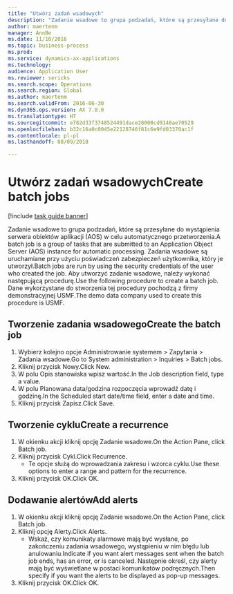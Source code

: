 ```yaml
--- 
title: "Utwórz zadań wsadowych"
description: "Zadanie wsadowe to grupa podzadań, które są przesyłane do wystąpienia serwera obiektów aplikacji (AOS) w celu automatycznego przetworzenia."
author: maertenm
manager: AnnBe
ms.date: 11/10/2016
ms.topic: business-process
ms.prod: 
ms.service: dynamics-ax-applications
ms.technology: 
audience: Application User
ms.reviewer: sericks
ms.search.scope: Operations
ms.search.region: Global
ms.author: maertenm
ms.search.validFrom: 2016-06-30
ms.dyn365.ops.version: AX 7.0.0
ms.translationtype: HT
ms.sourcegitcommit: e782d33f3748524491dace28008cd9148ae70529
ms.openlocfilehash: b32c16a0c0045e22128746f81c6e9fd03370ac1f
ms.contentlocale: pl-pl
ms.lasthandoff: 08/09/2018

---
```

# <a name="create-batch-jobs"></a><span data-ttu-id="aea29-103">Utwórz zadań wsadowych</span><span class="sxs-lookup"><span data-stu-id="aea29-103">Create batch jobs</span></span>

[!include [task guide banner](../../includes/task-guide-banner.md)]

<span data-ttu-id="aea29-104">Zadanie wsadowe to grupa podzadań, które są przesyłane do wystąpienia serwera obiektów aplikacji (AOS) w celu automatycznego przetworzenia.</span><span class="sxs-lookup"><span data-stu-id="aea29-104">A batch job is a group of tasks that are submitted to an Application Object Server (AOS) instance for automatic processing.</span></span> <span data-ttu-id="aea29-105">Zadania wsadowe są uruchamiane przy użyciu poświadczeń zabezpieczeń użytkownika, który je utworzył.</span><span class="sxs-lookup"><span data-stu-id="aea29-105">Batch jobs are run by using the security credentials of the user who created the job.</span></span> <span data-ttu-id="aea29-106">Aby utworzyć zadanie wsadowe, należy wykonać następującą procedurę.</span><span class="sxs-lookup"><span data-stu-id="aea29-106">Use the following procedure to create a batch job.</span></span> <span data-ttu-id="aea29-107">Dane wykorzystane do stworzenia tej procedury pochodzą z firmy demonstracyjnej USMF.</span><span class="sxs-lookup"><span data-stu-id="aea29-107">The demo data company used to create this procedure is USMF.</span></span>


## <a name="create-the-batch-job"></a><span data-ttu-id="aea29-108">Tworzenie zadania wsadowego</span><span class="sxs-lookup"><span data-stu-id="aea29-108">Create the batch job</span></span>
1. <span data-ttu-id="aea29-109">Wybierz kolejno opcje Administrowanie systemem > Zapytania > Zadania wsadowe.</span><span class="sxs-lookup"><span data-stu-id="aea29-109">Go to System administration > Inquiries > Batch jobs.</span></span>
2. <span data-ttu-id="aea29-110">Kliknij przycisk Nowy.</span><span class="sxs-lookup"><span data-stu-id="aea29-110">Click New.</span></span>
3. <span data-ttu-id="aea29-111">W polu Opis stanowiska wpisz wartość.</span><span class="sxs-lookup"><span data-stu-id="aea29-111">In the Job description field, type a value.</span></span>
4. <span data-ttu-id="aea29-112">W polu Planowana data/godzina rozpoczęcia wprowadź datę i godzinę.</span><span class="sxs-lookup"><span data-stu-id="aea29-112">In the Scheduled start date/time field, enter a date and time.</span></span>
5. <span data-ttu-id="aea29-113">Kliknij przycisk Zapisz.</span><span class="sxs-lookup"><span data-stu-id="aea29-113">Click Save.</span></span>

## <a name="create-a-recurrence"></a><span data-ttu-id="aea29-114">Tworzenie cyklu</span><span class="sxs-lookup"><span data-stu-id="aea29-114">Create a recurrence</span></span>
1. <span data-ttu-id="aea29-115">W okienku akcji kliknij opcję Zadanie wsadowe.</span><span class="sxs-lookup"><span data-stu-id="aea29-115">On the Action Pane, click Batch job.</span></span>
2. <span data-ttu-id="aea29-116">Kliknij przycisk Cykl.</span><span class="sxs-lookup"><span data-stu-id="aea29-116">Click Recurrence.</span></span>
    * <span data-ttu-id="aea29-117">Te opcje służą do wprowadzania zakresu i wzorca cyklu.</span><span class="sxs-lookup"><span data-stu-id="aea29-117">Use these options to enter a range and pattern for the recurrence.</span></span>  
3. <span data-ttu-id="aea29-118">Kliknij przycisk OK.</span><span class="sxs-lookup"><span data-stu-id="aea29-118">Click OK.</span></span>

## <a name="add-alerts"></a><span data-ttu-id="aea29-119">Dodawanie alertów</span><span class="sxs-lookup"><span data-stu-id="aea29-119">Add alerts</span></span>
1. <span data-ttu-id="aea29-120">W okienku akcji kliknij opcję Zadanie wsadowe.</span><span class="sxs-lookup"><span data-stu-id="aea29-120">On the Action Pane, click Batch job.</span></span>
2. <span data-ttu-id="aea29-121">Kliknij opcję Alerty.</span><span class="sxs-lookup"><span data-stu-id="aea29-121">Click Alerts.</span></span>
    * <span data-ttu-id="aea29-122">Wskaż, czy komunikaty alarmowe mają być wysłane, po zakończeniu zadania wsadowego, wystąpieniu w nim błędu lub anulowaniu.</span><span class="sxs-lookup"><span data-stu-id="aea29-122">Indicate if you want alert messages sent when the batch job ends, has an error, or is canceled.</span></span> <span data-ttu-id="aea29-123">Następnie określ, czy alerty mają być wyświetlane w postaci komunikatów podręcznych.</span><span class="sxs-lookup"><span data-stu-id="aea29-123">Then specify if you want the alerts to be displayed as pop-up messages.</span></span>   
3. <span data-ttu-id="aea29-124">Kliknij przycisk OK.</span><span class="sxs-lookup"><span data-stu-id="aea29-124">Click OK.</span></span>


